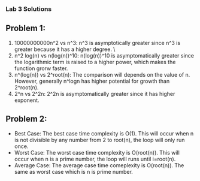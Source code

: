 ### Lab 3 Solutions

## Problem 1:
1. 10000000000n^2 vs n^3: n^3 is asymptotically greater since n^3 is greater because it has a higher degree. \
2. n^2 log(n) vs n(log(n))^10: n(log(n))^10 is asymptomatically greater since the logarithmic term is raised to a higher power, which makes the function grorw faster.
3. n^(log(n)) vs 2^root(n): The comparison will depends on the value of n. However, generally n^logn has higher potential for growth than 2^root(n). 
4. 2^n vs 2^2n: 2^2n is asymptomatically greater since it has higher exponent.

## Problem 2: 
* Best Case: The best case time complexity is O(1). This will occur when n is not divisible by any number from 2 to root(n), the loop will only run once.
* Worst Case: The worst case time complexity is O(root(n)). This will occur when n is a prime number, the loop will runs until i=root(n).
* Average Case: The average case time comeplexity is O(root(n)). The same as worst case which is n is prime number.
